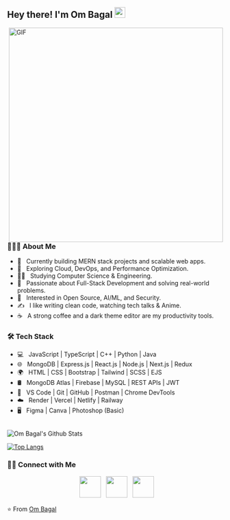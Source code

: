 <h2> Hey there! I'm Om Bagal <img src="https://github.com/ombagal/blob/master/Hi.gif" width="25"></h2>
<img align="right" alt="GIF" src="https://raw.githubusercontent.com/devOm/devOm/master/gif3.gif" width="500"/>

<h3> 👨🏻‍💻 About Me </h3>

- 🔭 &nbsp; Currently building MERN stack projects and scalable web apps.
- 🌱 &nbsp; Exploring Cloud, DevOps, and Performance Optimization.
- 👨‍🎓 &nbsp; Studying Computer Science & Engineering.
- 💼 &nbsp; Passionate about Full-Stack Development and solving real-world problems.
- 🤖 &nbsp; Interested in Open Source, AI/ML, and Security.
- ✍️ &nbsp; I like writing clean code, watching tech talks & Anime.
- ☕ &nbsp; A strong coffee and a dark theme editor are my productivity tools.

<h3>🛠 Tech Stack</h3>

- 💻 &nbsp; JavaScript | TypeScript | C++ | Python | Java  
- 🌐 &nbsp; MongoDB | Express.js | React.js | Node.js | Next.js | Redux  
- 🌍 &nbsp; HTML | CSS | Bootstrap | Tailwind | SCSS | EJS  
- 🛢 &nbsp; MongoDB Atlas | Firebase | MySQL | REST APIs | JWT  
- 🔧 &nbsp; VS Code | Git | GitHub | Postman | Chrome DevTools  
- ☁️ &nbsp; Render | Vercel | Netlify | Railway  
- 🖥 &nbsp; Figma | Canva | Photoshop (Basic)

<br>

<img align="center" src="https://github-readme-stats.vercel.app/api?username=ombagal&include_all_commits=true&count_private=true&show_icons=true&line_height=20&title_color=7A7ADB&icon_color=2234AE&text_color=D3D3D3&bg_color=0,000000,130F40" alt="Om Bagal's Github Stats" />

</br>

[![Top Langs](https://github-readme-stats.vercel.app/api/top-langs/?username=ombagal&layout=compact&text_color=daf7dc&bg_color=151515)](https://github.com/ombagal/github-readme-stats)

<h3> 🤝🏻 Connect with Me </h3>

<p align="center">
&nbsp; <a href="https://www.instagram.com/callme_omii/?__pwa=1" target="_blank"><img src="https://img.icons8.com/plasticine/100/000000/instagram-new.png" width="50" /></a>  
&nbsp; <a href="https://www.linkedin.com/in/om-bagal-313721281/" target="_blank"><img src="https://img.icons8.com/plasticine/100/000000/linkedin.png" width="50" /></a>
&nbsp; <a href="mailto:ombagal569@gmail.com" target="_blank"><img src="https://img.icons8.com/plasticine/100/000000/gmail.png"  width="50" /></a>
</p>

⭐️ From [Om Bagal](https://github.com/ombagal)
